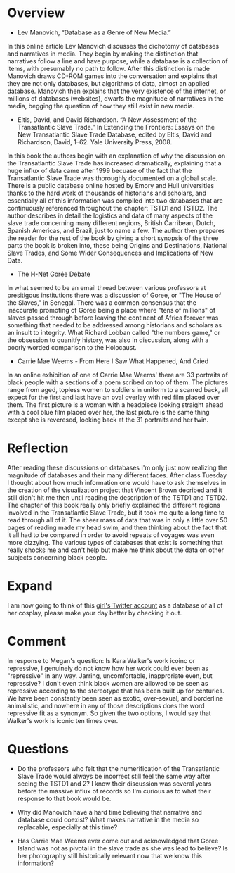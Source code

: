 # Overview

* Lev Manovich, “Database as a Genre of New Media.”

In this online article Lev Manovich discusses the dichotomy of databases and narratives in media. They begin by making the distinction that narratives follow a line and have purpose, while a database is a collection of items, with presumably no path to follow. After this distinction is made Manovich draws CD-ROM games into the conversation and explains that they are not only databases, but algorithms of data, almost an applied database. Manovich then explains that the very existence of the internet, or millions of databases (websites), dwarfs the magnitude of narratives in the media, begging the question of how they still exist in new media. 


* Eltis, David, and David Richardson. “A New Assessment of the Transatlantic Slave Trade.” In Extending the Frontiers: Essays on the New Transatlantic Slave Trade Database, edited by Eltis, David and Richardson, David, 1–62. Yale University Press, 2008.

In this book the authors begin with an explanation of why the discussion on the Transatlantic Slave Trade has increased dramatically, explaining that a huge influx of data came after 1999 becuase of the fact that the Transatlantic Slave Trade was thoroughly documented on a global scale. There is a public database online hosted by Emory and Hull universities thanks to the hard work of thousands of historians and scholars, and essentially all of this information was compiled into two databases that are continuously referenced throughout the chapter: TSTD1 and TSTD2. The author describes in detail the logistics and data of many aspects of the slave trade concerning many different regions, British Carribean, Dutch, Spanish Americas, and Brazil, just to name a few. The author then prepares the reader for the rest of the book by giving a short synopsis of the three parts the book is broken into, these being Origins and Destinations, National Slave Trades, and Some Wider Consequences and Implications of New Data.


* The H-Net Gorée Debate

In what seemed to be an email thread between various professors at presitigous institutions there was a discussion of Goree, or "The House of the Slaves," in Senegal. There was a common consensus that the inaccurate promoting of Goree being a place where "tens of millions" of slaves passed through before leaving the continent of Africa forever was something that needed to be addressed among historians and scholars as an insult to integrity. What Richard Lobban called "the numbers game," or the obsession to quanitfy history, was also in discussion, along with a poorly worded comparison to the Holocaust. 


* Carrie Mae Weems - From Here I Saw What Happened, And Cried

In an online exhibition of one of Carrie Mae Weems' there are 33 portraits of black people with a sections of a poem scribed on top of them. The pictures range from aged, topless women to soldiers in uniform to a scarred back, all expect for the first and last have an oval overlay with red film placed over them. The first picture is a woman with a headpiece looking straight ahead with a cool blue film placed over her, the last picture is the same thing except she is reveresed, looking back at the 31 portraits and her twin. 


# Reflection

After reading these discussions on databases I'm only just now realizing the magnitude of databases and their many different faces. After class Tuesday I thought about how much information one would have to ask themselves in the creation of the visualization project that Vincent Brown decribed and it still didn't hit me then until reading the description of the TSTD1 and TSTD2. The chapter of this book really only briefly explained the different regions involved in the Transatlantic Slave Trade, but it took me quite a long time to read through all of it. The sheer mass of data that was in only a little over 50 pages of reading made my head swim, and then thinking about the fact that it all had to be compared in order to avoid repeats of voyages was even more dizzying. The various types of databases that exist is something that really shocks me and can't help but make me think about the data on other subjects concerning black people.


# Expand 

I am now going to think of this [girl's Twitter account](https://twitter.com/Kieraplease/media) as a database of all of her cosplay, please make your day better by checking it out.


# Comment 

In response to Megan's question: Is Kara Walker's work icoinc or repressive, I genuinely do not know how her work could ever been as "repressive" in any way. Jarring, uncomfortable, inapproriate even, but repressive? I don't even think black women are allowed to be seen as repressive according to the stereotype that has been built up for centuries. We have been constantly been seen as exotic, over-sexual, and borderline animalistic, and nowhere in any of those descriptions does the word repressive fit as a synonym. So given the two options, I would say that Walker's work is iconic ten times over. 


# Questions

* Do the professors who felt that the numerification of the Transatlantic Slave Trade would always be incorrect still feel the same way after seeing the TSTD1 and 2? I know their discussion was several years before the massive influx of records so I'm curious as to what their response to that book would be.

* Why did Manovich have a hard time believing that narrative and database could coexist? What makes narrative in the media so replacable, especially at this time?

* Has Carrie Mae Weems ever come out and acknowledged that Goree Island was not as pivotal in the slave trade as she was lead to believe? Is her photography still historically relevant now that we know this information?
